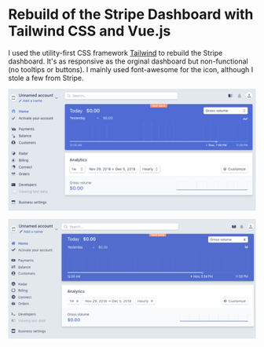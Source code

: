 Rebuild of the Stripe Dashboard with Tailwind CSS and Vue.js
============================================================

I used the utility-first CSS framework [Tailwind](https://tailwindcss.com/) to rebuild the Stripe dashboard. It's as responsive as the orginal dashboard but non-functional (no tooltips or buttons). I mainly used font-awesome for the icon, although I stole a few from Stripe.

![Original](images/original.png)

![Rebuild](images/rebuild.png)
